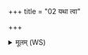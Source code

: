+++
title = "02 यथा त्वा"

+++
<details><summary>मूलम् (WS)</summary>

यथा त्वा देव्योषथे सर्वः कामयते जनः ।  
एवा भगस्य नो धेहि देवेभ्य इवामृतं परि ॥ २ ॥
</details>